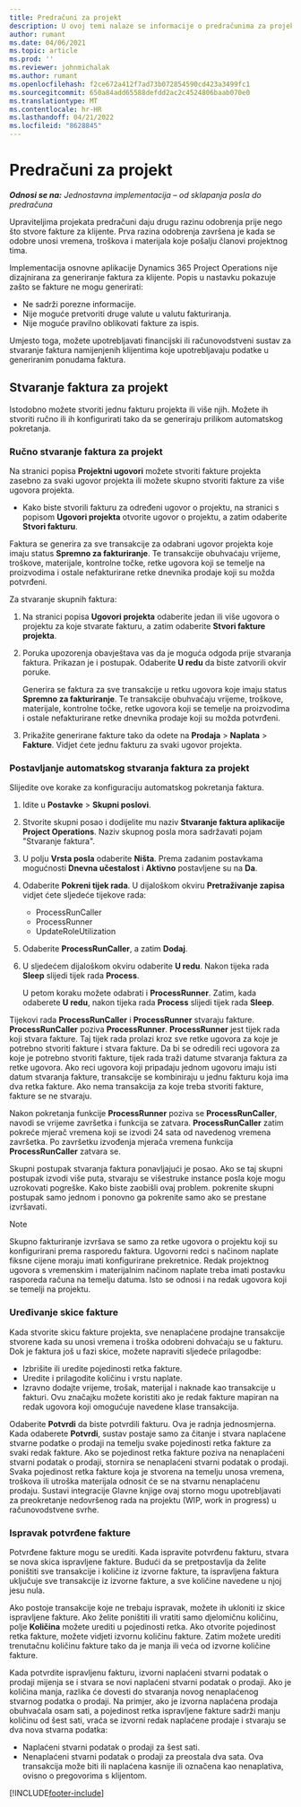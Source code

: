 ```yaml
---
title: Predračuni za projekt
description: U ovoj temi nalaze se informacije o predračunima za projekt u aplikaciji Project Operations.
author: rumant
ms.date: 04/06/2021
ms.topic: article
ms.prod: ''
ms.reviewer: johnmichalak
ms.author: rumant
ms.openlocfilehash: f2ce672a412f7ad73b072854590cd423a3499fc1
ms.sourcegitcommit: 650a84add65588defdd2ac2c4524806baab070e0
ms.translationtype: MT
ms.contentlocale: hr-HR
ms.lasthandoff: 04/21/2022
ms.locfileid: "8628845"
---
```

# <a name="proforma-project-invoices"></a>Predračuni za projekt

_**Odnosi se na:** Jednostavna implementacija – od sklapanja posla do predračuna_

Upraviteljima projekata predračuni daju drugu razinu odobrenja prije nego što stvore fakture za klijente. Prva razina odobrenja završena je kada se odobre unosi vremena, troškova i materijala koje pošalju članovi projektnog tima.

Implementacija osnovne aplikacije Dynamics 365 Project Operations nije dizajnirana za generiranje faktura za klijente. Popis u nastavku pokazuje zašto se fakture ne mogu generirati:

- Ne sadrži porezne informacije.
- Nije moguće pretvoriti druge valute u valutu fakturiranja.
- Nije moguće pravilno oblikovati fakture za ispis.

Umjesto toga, možete upotrebljavati financijski ili računovodstveni sustav za stvaranje faktura namijenjenih klijentima koje upotrebljavaju podatke u generiranim ponudama faktura.

## <a name="creating-project-invoices"></a>Stvaranje faktura za projekt

Istodobno možete stvoriti jednu fakturu projekta ili više njih. Možete ih stvoriti ručno ili ih konfigurirati tako da se generiraju prilikom automatskog pokretanja.

### <a name="manually-create-project-invoices"></a>Ručno stvaranje faktura za projekt 

Na stranici popisa **Projektni ugovori** možete stvoriti fakture projekta zasebno za svaki ugovor projekta ili možete skupno stvoriti fakture za više ugovora projekta.

   - Kako biste stvorili fakturu za određeni ugovor o projektu, na stranici s popisom **Ugovori projekta** otvorite ugovor o projektu, a zatim odaberite **Stvori fakturu**.

   Faktura se generira za sve transakcije za odabrani ugovor projekta koje imaju status **Spremno za fakturiranje**. Te transakcije obuhvaćaju vrijeme, troškove, materijale, kontrolne točke, retke ugovora koji se temelje na proizvodima i ostale nefakturirane retke dnevnika prodaje koji su možda potvrđeni.

Za stvaranje skupnih faktura:

1. Na stranici popisa **Ugovori projekta** odaberite jedan ili više ugovora o projektu za koje stvarate fakturu, a zatim odaberite **Stvori fakture projekta**.
2. Poruka upozorenja obavještava vas da je moguća odgoda prije stvaranja faktura. Prikazan je i postupak. Odaberite **U redu** da biste zatvorili okvir poruke.

   Generira se faktura za sve transakcije u retku ugovora koje imaju status **Spremno za fakturiranje**. Te transakcije obuhvaćaju vrijeme, troškove, materijale, kontrolne točke, retke ugovora koji se temelje na proizvodima i ostale nefakturirane retke dnevnika prodaje koji su možda potvrđeni.

3. Prikažite generirane fakture tako da odete na **Prodaja** \> **Naplata** \> **Fakture**. Vidjet ćete jednu fakturu za svaki ugovor projekta.

### <a name="set-up-automated-creation-of-project-invoices"></a>Postavljanje automatskog stvaranja faktura za projekt 

Slijedite ove korake za konfiguraciju automatskog pokretanja faktura.

1. Idite u **Postavke** \> **Skupni poslovi**.
2. Stvorite skupni posao i dodijelite mu naziv **Stvaranje faktura aplikacije Project Operations**. Naziv skupnog posla mora sadržavati pojam "Stvaranje faktura".
3. U polju **Vrsta posla** odaberite **Ništa**. Prema zadanim postavkama mogućnosti **Dnevna učestalost** i **Aktivno** postavljene su na **Da**.
4. Odaberite **Pokreni tijek rada**. U dijaloškom okviru **Pretraživanje zapisa** vidjet ćete sljedeće tijekove rada:

    - ProcessRunCaller
    - ProcessRunner
    - UpdateRoleUtilization

5. Odaberite **ProcessRunCaller**, a zatim **Dodaj**.
6. U sljedećem dijaloškom okviru odaberite **U redu**. Nakon tijeka rada **Sleep** slijedi tijek rada **Process**.

    U petom koraku možete odabrati i **ProcessRunner**. Zatim, kada odaberete **U redu**, nakon tijeka rada **Process** slijedi tijek rada **Sleep**.

Tijekovi rada **ProcessRunCaller** i **ProcessRunner** stvaraju fakture. **ProcessRunCaller** poziva **ProcessRunner**. **ProcessRunner** jest tijek rada koji stvara fakture. Taj tijek rada prolazi kroz sve retke ugovora za koje je potrebno stvoriti fakture i stvara fakture. Da bi se odredili reci ugovora za koje je potrebno stvoriti fakture, tijek rada traži datume stvaranja faktura za retke ugovora. Ako reci ugovora koji pripadaju jednom ugovoru imaju isti datum stvaranja fakture, transakcije se kombiniraju u jednu fakturu koja ima dva retka fakture. Ako nema transakcija za koje treba stvoriti fakture, fakture se ne stvaraju.

Nakon pokretanja funkcije **ProcessRunner** poziva se **ProcessRunCaller**, navodi se vrijeme završetka i funkcija se zatvara. **ProcessRunCaller** zatim pokreće mjerač vremena koji se izvodi 24 sata od navedenog vremena završetka. Po završetku izvođenja mjerača vremena funkcija **ProcessRunCaller** zatvara se.

Skupni postupak stvaranja faktura ponavljajući je posao. Ako se taj skupni postupak izvodi više puta, stvaraju se višestruke instance posla koje mogu uzrokovati pogreške. Kako biste zaobišli ovaj problem. pokrenite skupni postupak samo jednom i ponovno ga pokrenite samo ako se prestane izvršavati.

> [!NOTE]
> Skupno fakturiranje izvršava se samo za retke ugovora o projektu koji su konfigurirani prema rasporedu faktura. Ugovorni redci s načinom naplate fiksne cijene moraju imati konfigurirane prekretnice. Redak projektnog ugovora s vremenskim i materijalnim načinom naplate treba imati postavku rasporeda računa na temelju datuma. Isto se odnosi i na redak ugovora koji se temelji na projektu.      
 
### <a name="edit-a-draft-invoice"></a>Uređivanje skice fakture

Kada stvorite skicu fakture projekta, sve nenaplaćene prodajne transakcije stvorene kada su unosi vremena i troška odobreni dohvaćaju se u fakturu. Dok je faktura još u fazi skice, možete napraviti sljedeće prilagodbe:

- Izbrišite ili uredite pojedinosti retka fakture.
- Uredite i prilagodite količinu i vrstu naplate.
- Izravno dodajte vrijeme, trošak, materijal i naknade kao transakcije u fakturi. Ovu značajku možete koristiti ako je redak fakture mapiran na redak ugovora koji omogućuje navedene klase transakcija.

Odaberite **Potvrdi** da biste potvrdili fakturu. Ova je radnja jednosmjerna. Kada odaberete **Potvrdi**, sustav postaje samo za čitanje i stvara naplaćene stvarne podatke o prodaji na temelju svake pojedinosti retka fakture za svaki redak fakture. Ako se pojedinost retka fakture poziva na nenaplaćeni stvarni podatak o prodaji, stornira se nenaplaćeni stvarni podatak o prodaji. Svaka pojedinost retka fakture koja je stvorena na temelju unosa vremena, troškova ili utroška materijala odnosit će se na stvarnu nenaplaćenu prodaju. Sustavi integracije Glavne knjige ovaj storno mogu upotrebljavati za preokretanje nedovršenog rada na projektu (WIP, work in progress) u računovodstvene svrhe.

### <a name="correct-a-confirmed-invoice"></a>Ispravak potvrđene fakture

Potvrđene fakture mogu se urediti. Kada ispravite potvrđenu fakturu, stvara se nova skica ispravljene fakture. Budući da se pretpostavlja da želite poništiti sve transakcije i količine iz izvorne fakture, ta ispravljena faktura uključuje sve transakcije iz izvorne fakture, a sve količine navedene u njoj jesu nula.

Ako postoje transakcije koje ne trebaju ispravak, možete ih ukloniti iz skice ispravljene fakture. Ako želite poništiti ili vratiti samo djelomičnu količinu, polje **Količina** možete urediti u pojedinosti retka. Ako otvorite pojedinost retka fakture, možete vidjeti izvornu količinu fakture. Zatim možete urediti trenutačnu količinu fakture tako da je manja ili veća od izvorne količine fakture.

Kada potvrdite ispravljenu fakturu, izvorni naplaćeni stvarni podatak o prodaji mijenja se i stvara se novi naplaćeni stvarni podatak o prodaji. Ako je količina manja, razlika će dovesti do stvaranja novog nenaplaćenog stvarnog podatka o prodaji. Na primjer, ako je izvorna naplaćena prodaja obuhvaćala osam sati, a pojedinost retka ispravljene fakture sadrži manju količinu od šest sati, vraća se izvorni redak naplaćene prodaje i stvaraju se dva nova stvarna podatka:

- Naplaćeni stvarni podatak o prodaji za šest sati.
- Nenaplaćeni stvarni podatak o prodaji za preostala dva sata. Ova transakcija može biti ili naplaćena kasnije ili označena kao nenaplativa, ovisno o pregovorima s klijentom.



[!INCLUDE[footer-include](../../includes/footer-banner.md)]
